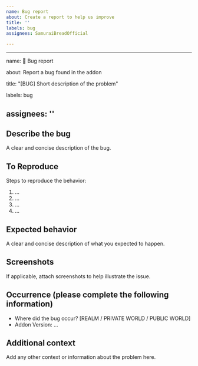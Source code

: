 ```yaml
---
name: Bug report
about: Create a report to help us improve
title: ''
labels: bug
assignees: SamuraiBreadOfficial

---
```


---
name: 🐞 Bug report

about: Report a bug found in the addon

title: "[BUG] Short description of the problem"

labels: bug

assignees: ''
---

## Describe the bug
A clear and concise description of the bug.

## To Reproduce
Steps to reproduce the behavior:
1. ...
2. ...
3. ...
4. ...

## Expected behavior
A clear and concise description of what you expected to happen.

## Screenshots
If applicable, attach screenshots to help illustrate the issue.

## Occurrence (please complete the following information)
- Where did the bug occur? [REALM / PRIVATE WORLD / PUBLIC WORLD]  
- Addon Version: ...

## Additional context
Add any other context or information about the problem here.
